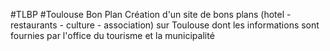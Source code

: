 #TLBP 
#Toulouse Bon Plan
Création d'un site de bons plans (hotel - restaurants - culture - association) sur Toulouse dont les informations sont fournies par l'office du tourisme et la municipalité
